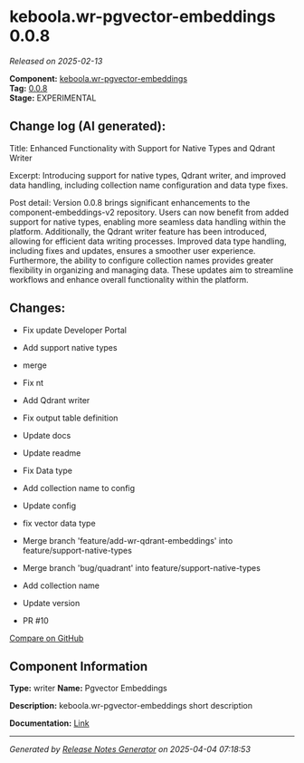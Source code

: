 #  keboola.wr-pgvector-embeddings 0.0.8

_Released on 2025-02-13_

**Component:** [keboola.wr-pgvector-embeddings](https://github.com/keboola/component-embeddings-v2)  
**Tag:** [0.0.8](https://github.com/keboola/component-embeddings-v2/releases/tag/0.0.8)  
**Stage:** EXPERIMENTAL


## Change log (AI generated):
Title: Enhanced Functionality with Support for Native Types and Qdrant Writer

Excerpt: Introducing support for native types, Qdrant writer, and improved data handling, including collection name configuration and data type fixes.

Post detail: Version 0.0.8 brings significant enhancements to the component-embeddings-v2 repository. Users can now benefit from added support for native types, enabling more seamless data handling within the platform. Additionally, the Qdrant writer feature has been introduced, allowing for efficient data writing processes. Improved data type handling, including fixes and updates, ensures a smoother user experience. Furthermore, the ability to configure collection names provides greater flexibility in organizing and managing data. These updates aim to streamline workflows and enhance overall functionality within the platform.



## Changes:



- Fix update Developer Portal 




- Add support native types 




- merge 




- Fix nt 




- Add Qdrant writer 




- Fix output table definition 




- Update docs 




- Update readme 




- Fix Data type 




- Add collection name to config 




- Update config 




- fix vector data type 




- Merge branch 'feature/add-wr-qdrant-embeddings' into feature/support-native-types 




- Merge branch 'bug/quadrant' into feature/support-native-types 




- Add collection name 




- Update version 




- PR #10 



[Compare on GitHub](https://github.com/keboola/component-embeddings-v2/compare/0.0.7...0.0.8)



## Component Information
**Type:** writer
**Name:** Pgvector Embeddings

**Description:** keboola.wr-pgvector-embeddings short description


**Documentation:** [Link](https://github.com/keboola/component-embeddings-v2/blob/master/README.md)



---
_Generated by [Release Notes Generator](https://github.com/keboola/release-notes-generator)
on 2025-04-04 07:18:53_